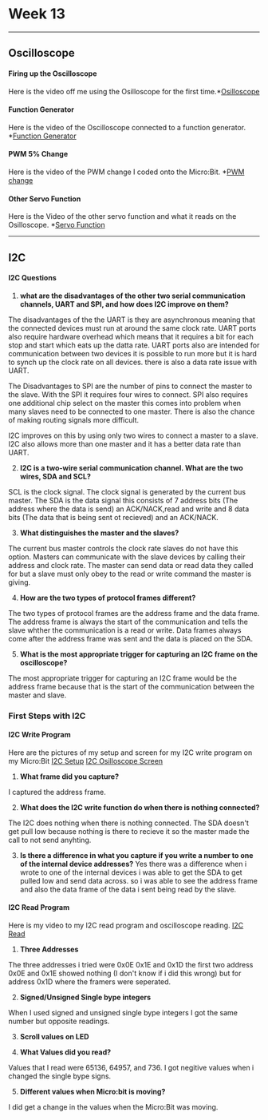 # Week 13
---
## **Oscilloscope**
#### Firing up the Oscilloscope
Here is the video off me using the Osilloscope for the first time.*[Osilloscope](https://imgur.com/gallery/PyAWu2B)

#### Function Generator
Here is the video of the Oscilloscope connected to a function generator. *[Function Generator](https://imgur.com/gallery/X4sIroo)

#### PWM 5% Change
Here is the video of the PWM change I coded onto the Micro:Bit. *[PWM change](https://imgur.com/gallery/Qfbf1kr)

#### Other Servo Function
Here is the Video of the other servo function and what it reads on the Osilloscope. *[Servo Function](https://imgur.com/gallery/zu3HMFu)

--- 
## I2C
#### I2C Questions
1. **what are the disadvantages of the other two serial communication channels, UART and SPI, and how does I2C improve on them?**

The disadvantages of the the UART is they are asynchronous meaning that the connected devices must run at around the same clock rate. UART ports also require hardware overhead which means that it requires a bit for each stop and start which eats up the datta rate. UART ports also are intended for communication between two devices it is possible to run more but it is hard to synch up the clock rate on all devices. there is also a data rate issue with UART.

The Disadvantages to SPI are the number of pins to connect the master to the slave. With the SPI it requires four wires to connect. SPI also requires one additional chip select on the master this comes into problem when many slaves need to be connected to one master. There is also the chance of making routing signals more difficult.

I2C improves on this by using only two wires to connect a master to a slave. I2C also allows more than one master and it has a better data rate than UART.

2. **I2C is a two-wire serial communication channel. What are the two wires, SDA and SCL?**

SCL is the clock signal. The clock signal is generated by the current bus master. The SDA is the data signal this consists of 7 address bits (The address where the data is send) an ACK/NACK,read and write and 8 data bits (The data that is being sent ot recieved) and an ACK/NACK.

3. **What distinguishes the master and the slaves?**

The current bus master controls the clock rate slaves do not have this option. Masters can communicate with the slave devices by calling their address and clock rate. The master can send data or read data they called for but a slave must only obey to the read or write command the master is giving. 

4. **How are the two types of protocol frames different?**

The two types of protocol frames are the address frame and the data frame. The address frame is always the start of the communication and tells the slave whther the communication is a read or write. Data frames always come after the address frame was sent and the data is placed on the SDA.

5.  **What is the most appropriate trigger for capturing an I2C frame on the oscilloscope?**

The most appropriate trigger for capturing an I2C frame would be the address frame because that is the start of the communication between the master and slave.

### First Steps with I2C
#### I2C Write Program
Here are the pictures of my setup and screen for my I2C write program on my Micro:Bit [I2C Setup](https://imgur.com/gallery/J4Si1a4) [I2C Osilloscope Screen](https://imgur.com/gallery/3e2PN7c)

1. **What frame did you capture?**

I captured the address frame. 

2. **What does the I2C write function do when there is nothing connected?**

The I2C does nothing when there is nothing connected. The SDA doesn't get pull low because nothing is there to recieve it so the master made the call to not send anyhting. 

3. **Is there a difference in what you capture if you write a number to one of the internal device addresses?**
Yes there was a difference when i wrote to one of the internal devices i was able to get the SDA to get pulled low and send data across. so i was able to see the address frame and also the data frame of the data i sent being read by the slave. 

#### I2C Read Program
Here is my video to my I2C read program and oscilloscope reading. [I2C Read](https://imgur.com/a/KS2SNLQ)

1. **Three Addresses**

The three addresses i tried were 0x0E 0x1E and 0x1D the first two address 0x0E and 0x1E showed nothing (I don't know if i did this wrong) but for address 0x1D where the framers were seperated. 

2. **Signed/Unsigned Single bype integers**

When I used signed and unsigned single bype integers I got the same number but opposite readings.

3. **Scroll values on LED**



4. **What Values did you read?**

Values that I read were 65136, 64957, and 736.
I got negitive values when i changed the single bype signs.

5. **Different values when Micro:bit is moving?**

I did get a change in the values when the Micro:Bit was moving.
